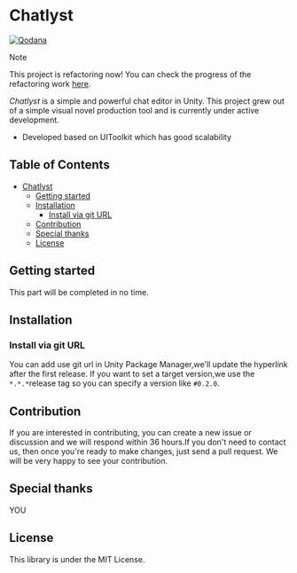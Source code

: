 # Chatlyst

[![Qodana](https://github.com/A-DreamSoul/Chatlyst/actions/workflows/code_quality.yml/badge.svg)](https://github.com/A-DreamSoul/Chatlyst/actions/workflows/code_quality.yml)

> [!NOTE]
> 
> This project is refactoring now! You can check the progress of the refactoring work [here](https://github.com/A-DreamSoul/Chatlyst/tree/refactor).

*Chatlyst* is a simple and powerful chat editor in Unity. This project grew out of a simple visual novel production tool and is currently under active development.

- Developed based on UIToolkit which has good scalability

## Table of Contents

<!--ts-->
* [Chatlyst](#chatlyst)
   * [Getting started](#getting-started)
   * [Installation](#installation)
      * [Install via git URL](#install-via-git-url)
   * [Contribution](#contribution)
   * [Special thanks](#special-thanks)
   * [License](#license)
<!--te-->

## Getting started

This part will be completed in no time.

## Installation

### Install via git URL

You can add use git url in Unity Package Manager,we'll update the hyperlink after the first release.
If you want to set a target version,we use the `*.*.*`release tag so you can specify a version like `#0.2.0`.

## Contribution

If you are interested in contributing, you can create a new issue or discussion and we will respond within 36 hours.If you don't need to contact us, then once you're ready to make changes, just send a pull request. We will be very happy to see your contribution.

## Special thanks

YOU

## License

This library is under the MIT License.
